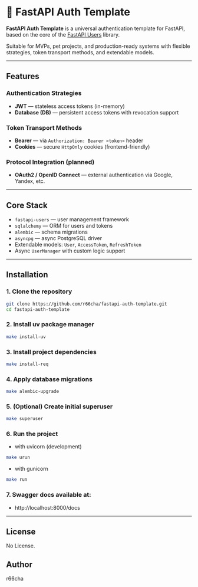 # 🚀 FastAPI Auth Template

**FastAPI Auth Template** is a universal authentication template for FastAPI, based on the core of the [FastAPI Users](https://github.com/fastapi-users/fastapi-users) library.

Suitable for MVPs, pet projects, and production-ready systems with flexible strategies, token transport methods, and extendable models.

---

## Features

### Authentication Strategies

- **JWT** — stateless access tokens (in-memory)
- **Database (DB)** — persistent access tokens with revocation support

### Token Transport Methods

- **Bearer** — via `Authorization: Bearer <token>` header
- **Cookies** — secure `HttpOnly` cookies (frontend-friendly)

### Protocol Integration (planned)

- **OAuth2 / OpenID Connect** — external authentication via Google, Yandex, etc.

---

## Core Stack

- `fastapi-users` — user management framework
- `sqlalchemy` — ORM for users and tokens
- `alembic` — schema migrations
- `asyncpg` — async PostgreSQL driver
- Extendable models: `User`, `AccessToken`, `RefreshToken`
- Async `UserManager` with custom logic support

---

## Installation

### 1. Clone the repository

```bash
git clone https://github.com/r66cha/fastapi-auth-template.git
cd fastapi-auth-template
```

### 2. Install uv package manager

```bash
make install-uv
```

### 3. Install project dependencies

```bash
make install-req
```

### 4. Apply database migrations

```bash
make alembic-upgrade
```

### 5. (Optional) Create initial superuser

```bash
make superuser
```

### 6. Run the project

- with uvicorn (development)

```bash
make urun
```

- with gunicorn

```bash
make run
```

### 7. Swagger docs available at:

- http://localhost:8000/docs

---

## License

No License.

## Author

r66cha
